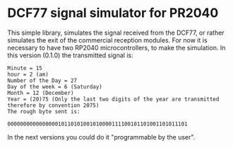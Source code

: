 # DCF77 signal simulator for PR2040

This simple library, simulates the signal received from the DCF77, or rather simulates the exit of the commercial reception modules. For now it is necessary to have two RP2040 microcontrollers, to make the simulation.
In this version (0.1.0) the transmitted signal is:
```
Minute = 15
hour = 2 (am)
Number of the Day = 27
Day of the week = 6 (Saturday)
Month = 12 (December)
Year = (20)75 (Only the last two digits of the year are transmitted therefore by convention 2075)
The rough byte sent is:
```
```
000000000000000010110101001010000111100101101001101011101
```
In the next versions you could do it "programmable by the user".
